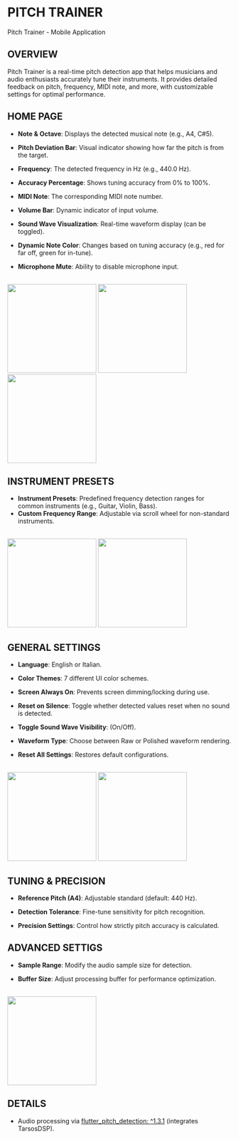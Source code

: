 # PITCH TRAINER

Pitch Trainer - Mobile Application

## OVERVIEW<br/>
Pitch Trainer is a real-time pitch detection app that helps musicians and audio enthusiasts accurately tune their instruments. It provides detailed feedback on pitch, frequency, MIDI note, and more, with customizable settings for optimal performance.

## HOME PAGE
- **Note & Octave**: Displays the detected musical note (e.g., A4, C#5).

- **Pitch Deviation Bar**: Visual indicator showing how far the pitch is from the target.

- **Frequency**: The detected frequency in Hz (e.g., 440.0 Hz).

- **Accuracy Percentage**: Shows tuning accuracy from 0% to 100%.

- **MIDI Note**: The corresponding MIDI note number.

- **Volume Bar**: Dynamic indicator of input volume.

- **Sound Wave Visualization**: Real-time waveform display (can be toggled).

- **Dynamic Note Color**: Changes based on tuning accuracy (e.g., red for far off, green for in-tune).

- **Microphone Mute**: Ability to disable microphone input.<br/></br>

<img src="https://github.com/user-attachments/assets/fcc854ae-5187-4d90-a520-0280d8405825" width="200">
<img src="https://github.com/user-attachments/assets/5088112d-4dff-43c5-ab57-8795e860dda9" width="200">
<img src="https://github.com/user-attachments/assets/060a22ee-1b0c-4710-8bb1-153623336f1e" width="200"><br/>

## INSTRUMENT PRESETS
- **Instrument Presets**: Predefined frequency detection ranges for common instruments (e.g., Guitar, Violin, Bass).
- **Custom Frequency Range**: Adjustable via scroll wheel for non-standard instruments.<br/><br/>

<img src="https://github.com/user-attachments/assets/4347c05f-ccdb-460a-bc10-fc3419fc0967" width="200">
<img src="https://github.com/user-attachments/assets/ed2faf54-a601-4595-b959-cf939679b950" width="200"><br>

## GENERAL SETTINGS

- **Language**: English or Italian.

- **Color Themes**: 7 different UI color schemes.

- **Screen Always On**: Prevents screen dimming/locking during use.

- **Reset on Silence**: Toggle whether detected values reset when no sound is detected.

- **Toggle Sound Wave Visibility**: (On/Off).

- **Waveform Type**: Choose between Raw or Polished waveform rendering.

- **Reset All Settings**: Restores default configurations.<br><br>

<img src="https://github.com/user-attachments/assets/c5b7a286-7a89-4e11-9781-c9b34bff0f5b" width="200">
<img src="https://github.com/user-attachments/assets/b42fa773-5934-478d-9915-e87b99e81f94" width="200"><br>

## TUNING & PRECISION

- **Reference Pitch (A4)**: Adjustable standard (default: 440 Hz).

- **Detection Tolerance**: Fine-tune sensitivity for pitch recognition.

- **Precision Settings**: Control how strictly pitch accuracy is calculated.<br>

## ADVANCED SETTIGS

- **Sample Range**: Modify the audio sample size for detection.

- **Buffer Size**: Adjust processing buffer for performance optimization.<br><br>

<img src="https://github.com/user-attachments/assets/43760bd1-efdd-486a-9001-adc3594a0399" width="200"><br>

## DETAILS
- Audio processing via [flutter_pitch_detection: ^1.3.1](https://pub.dev/packages/flutter_pitch_detection) (integrates TarsosDSP).<br/>
